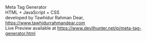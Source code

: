 Meta Tag Generator <br>
HTML + JavaScript + CSS <br>
developed by Tawhidur Rahman Dear, https://www.tawhidurrahmandear.com <br>
Live Preview available at https://www.devilhunter.net/p/meta-tag-generator.html 
